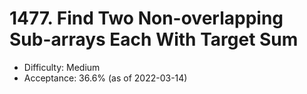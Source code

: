 # 1477. Find Two Non-overlapping Sub-arrays Each With Target Sum
- Difficulty: Medium
- Acceptance: 36.6% (as of 2022-03-14)
